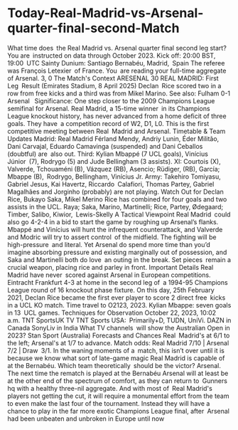 # Today-Real-Madrid-vs-Arsenal-quarter-final-second-Match


What time does the Real Madrid vs. Arsenal quarter final second leg start?
You are instructed on data through October 2023.
Kick off: 20:00 BST, 19:00 UTC
Sainty Dunium: Santiago Bernabéu, Madrid, Spain
The referee was François Letexier of France.
You are reading your full-time aggregate of Arsenal. 3, 0
The Match's Context
ARESENAL 30 REAL MADRID: First Leg Result (Emirates Stadium, 8 April 2025)
Declan Rice scored two in a row from free kicks and a third was from Mikel Marino.
See also: Fulham 0-1 Arsenal  Significance: One step closer to the 2009 Champions League semifinal for Arsenal. Real Madrid, a 15-time winner in its Champions League knockout history, has never advanced from a home deficit of three goals.
They have a competition record of W2, D1, L0. This is the first competitive meeting between Real Madrid and Arsenal.
Timetable & Team Updates
Madrid: Real Madrid
Férland Mendy, Andriy Lunin, Éder Militão, Dani Carvajal, Eduardo Camavinga (suspended) and Dani Ceballos (doubtful) are also out.
Third: Kylian Mbappé (7 UCL goals), Vinícius Júnior (7), Rodrygo (5) and Jude Bellingham (3 assists).
XI: Courtois (X), Valverde, Tchouaméni (B), Vázquez (RB), Asencio; Rüdiger, (RB), García; Mbappe (B), Rodrygo, Bellingham, Vinícius Jr.
Army:
Takehiro Tomiyasu, Gabriel Jesus, Kai Havertz, Riccardo Calafiori, Thomas Partey, Gabriel Magalhães and Jorginho (probably) are not playing.
Watch Out for Declan Rice, Bukayo Saka, Mikel Merino Rice has combined for four goals and two assists in the UCL.
Raya; Saka, Marino, Martinelli; Rice, Partey, Ødegaard; Timber, Salibo, Kiwior, Lewis-Skelly
A Tactical Viewpoint
Real Madrid could also go 4-2-4 in a bid to start the game by roughing up Arsenal’s flanks. Mbappé and Vinícius will hunt the infrequent counterattack, and Valverde and Modric will try to assert control of the midfield. The fighting will be high-pressure and literal.
Yet Arsenal do spend more time than you’d imagine absorbing pressure and existing marginally out of possession, and Saka and Martinelli both do love an outing in the break. Set pieces remain a crucial weapon, placing rice and parley in front.
Important Details
Real Madrid have never scored against Arsenal in European competitions.
Eintracht Frankfurt 4-3 at home in the second leg of a 1994-95 Champions League round of 16 knockout phase fixture.
On this day, 25th February 2021, Declan Rice became the first ever player to score 2 direct free kicks in a UCL KO match. Time travel to O2123, 2023.
Kylian Mbappe: seven goals in 13 UCL games.
Techniques for Observation
October 22, 2023, 10:02 a.m. TNT SportsUK TV TNT Sports
USA: Primarily+D, TUDN, UniVi.
DAZN in Canada
SonyLiv in India
What TV channels will show the Australian Open in 2023? Stan Sport (Australia)
Forecasts and Chances
Real Madrid's at 6/1 to the left; Arsenal's at 1/7 to advance.
Match odds: Real Madrid 7/10 | Arsenal 7/2 | Draw 3/1.
In the waning moments of a match, this isn’t over until it is because we know what sort of late-game magic Real Madrid is capable of at the Bernabéu. Which team theoretically should be the victor? Arsenal.
The next time the rematch is played at the Bernabéu Arsenal will at least be at the other end of the spectrum of comfort, as they can return to Gunners hq with a healthy three-nil aggregate. And with most of Real Madrid's players not getting the cut, it will require a monumental effort from the team to even make the last four of the tournament. Instead they will have a chance to play in the far more exotic Champions League final, after Arsenal had been unbeaten and unbroken in Europe until now
